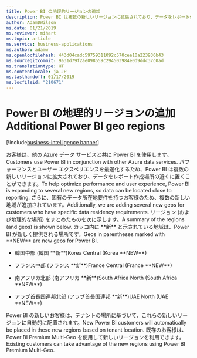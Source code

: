 ```yaml
---
title: Power BI の地理的リージョンの追加
description: Power BI は複数の新しいリージョンに拡張されており、データをレポート作成場所の近くに置くことができます。
author: AdamDWilson
ms.date: 01/21/2019
ms.reviewer: mihart
ms.topic: article
ms.service: business-applications
ms.author: adamw
ms.openlocfilehash: 443d04cadc59759311092c570cee10a223936b43
ms.sourcegitcommit: 9a31d79f2ae098559c294503984e0d9ddc37c0ad
ms.translationtype: HT
ms.contentlocale: ja-JP
ms.lasthandoff: 01/17/2019
ms.locfileid: "210671"
---
```

#  <a name="additional-power-bi-geo-regions"></a><span data-ttu-id="d77fc-103">Power BI の地理的リージョンの追加</span><span class="sxs-lookup"><span data-stu-id="d77fc-103">Additional Power BI geo regions</span></span>
[!include[business-intelligence banner](../../includes/business-intelligence.md)]



<span data-ttu-id="d77fc-104">お客様は、他の Azure データ サービスと共に Power BI を使用します。</span><span class="sxs-lookup"><span data-stu-id="d77fc-104">Customers use Power BI in conjunction with other Azure data services.</span></span> <span data-ttu-id="d77fc-105">パフォーマンスとユーザー エクスペリエンスを最適化するため、Power BI は複数の新しいリージョンに拡大されており、データをレポート作成場所の近くに置くことができます。</span><span class="sxs-lookup"><span data-stu-id="d77fc-105">To help optimize performance and user experience, Power BI is expanding to several new regions, so data can be located close to reporting.</span></span> <span data-ttu-id="d77fc-106">さらに、固有のデータ所在地要件を持つお客様のため、複数の新しい地域が追加されています。</span><span class="sxs-lookup"><span data-stu-id="d77fc-106">Additionally, we are adding several new geos for customers who have specific data residency requirements.</span></span> <span data-ttu-id="d77fc-107">リージョン (および地理的な場所) をまとめたものを次に示します。</span><span class="sxs-lookup"><span data-stu-id="d77fc-107">A summary of the regions (and geos) is shown below.</span></span> <span data-ttu-id="d77fc-108">カッコ内に \*\*新\*\* と示されている地域は、Power BI が新しく提供される場所です。</span><span class="sxs-lookup"><span data-stu-id="d77fc-108">Geos in parentheses marked with \*\*NEW\*\* are new geos for Power BI.</span></span>

-   <span data-ttu-id="d77fc-109">韓国中部 (韓国 \*\*新\*\*)</span><span class="sxs-lookup"><span data-stu-id="d77fc-109">Korea Central (Korea \*\*NEW\*\*)</span></span>

-   <span data-ttu-id="d77fc-110">フランス中部 (フランス \*\*新\*\*)</span><span class="sxs-lookup"><span data-stu-id="d77fc-110">France Central (France \*\*NEW\*\*)</span></span>

-   <span data-ttu-id="d77fc-111">南アフリカ北部 (南アフリカ \*\*新\*\*)</span><span class="sxs-lookup"><span data-stu-id="d77fc-111">South Africa North (South Africa \*\*NEW\*\*)</span></span>

-   <span data-ttu-id="d77fc-112">アラブ首長国連邦北部 (アラブ首長国連邦 \*\*新\*\*)</span><span class="sxs-lookup"><span data-stu-id="d77fc-112">UAE North (UAE \*\*NEW\*\*)</span></span>

<span data-ttu-id="d77fc-113">Power BI の新しいお客様は、テナントの場所に基づいて、これらの新しいリージョンに自動的に配置されます。</span><span class="sxs-lookup"><span data-stu-id="d77fc-113">New Power BI customers will automatically be placed in these new regions based on tenant location.</span></span> <span data-ttu-id="d77fc-114">既存のお客様は、Power BI Premium Multi-Geo を使用して新しいリージョンを利用できます。</span><span class="sxs-lookup"><span data-stu-id="d77fc-114">Existing customers can take advantage of the new regions using Power BI Premium Multi-Geo.</span></span>
